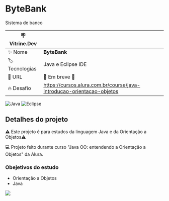 # ByteBank

Sistema de banco

| :placard: Vitrine.Dev |     |
| -------------  | --- |
| :sparkles: Nome        | **ByteBank**
| :label: Tecnologias | Java e Eclipse IDE
| :rocket: URL         | :construction: Em breve :construction:
| :fire: Desafio     | https://cursos.alura.com.br/course/java-introducao-orientacao-objetos

![Java](https://img.shields.io/badge/java-%23ED8B00.svg?style=for-the-badge&logo=java&logoColor=white)
![Eclipse](https://img.shields.io/badge/Eclipse-FE7A16.svg?style=for-the-badge&logo=Eclipse&logoColor=white)

## Detalhes do projeto

:warning: Este projeto é para estudos da linguagem Java e da Orientação a Objetos:warning:

:computer: Projeto feito durante curso "Java OO: entendendo a Orientação a Objetos" da Alura.

### Obejetivos do estudo

- Orientação a Objetos
- Java

<!-- Inserir imagem com a #vitrinedev ao final do link -->
![](https://via.placeholder.com/1200x500.png?text=imagem+lindona+do+meu+projeto#vitrinedev)
